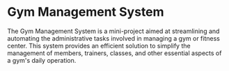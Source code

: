 # Gym Management System
The Gym Management System is a mini-project aimed at streamlining and automating the administrative tasks involved in managing a gym or fitness center. This system provides an efficient solution to simplify the management of members, trainers, classes, and other essential aspects of a gym's daily operation.
